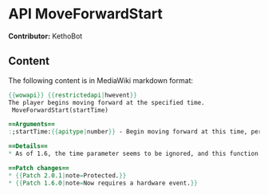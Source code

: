 # API MoveForwardStart

**Contributor:** KethoBot

## Content

The following content is in MediaWiki markdown format:

```mediawiki
{{wowapi}} {{restrictedapi|hwevent}}
The player begins moving forward at the specified time.
 MoveForwardStart(startTime)

==Arguments==
:;startTime:{{apitype|number}} - Begin moving forward at this time, per {{api|GetTime}} * 1000.

==Details==
* As of 1.6, the time parameter seems to be ignored, and this function needs to be called as the result of a button press.

==Patch changes==
* {{Patch 2.0.1|note=Protected.}}
* {{Patch 1.6.0|note=Now requires a hardware event.}}
```